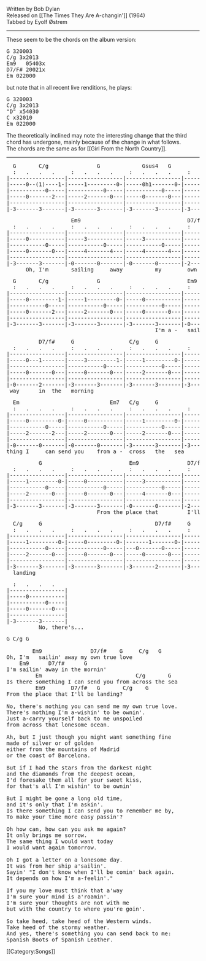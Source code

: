 Written by Bob Dylan <br>
Released on [[The Times They Are A-changin']] (1964) <br>
Tabbed by Eyolf Østrem

----
These seem to be the chords on the album version:

<pre class="chords">
G 320003
C/g 3x2013
Em9   05403x
D7/F# 20021x
Em 022000
</pre>

but note that in all recent live renditions, he plays:

<pre class="chords">
G 320003
C/g 3x2013
"D" x54030
C x32010
Em 022000
</pre>

The theoretically inclined may note the interesting change that the
third chord has undergone, mainly because of the change in what
follows. <br>
The chords are the same as for [[Girl From the North Country]].

----
<pre class="tab">
  G       C/g               G             Gsus4   G
  :   .   .   .     :   .   .   .     :   .   .   .     :   .   .   .
|-----------------|-----------------|-----------------|-----------------|
|-----0--(1)----1-|-----1---------0-|-----0h1-------0-|-----0-----------|
|-----------0-----|-----------0-----|-----------0-----|-----------0-----|
|-----0-------2---|-----2-------0---|-----0-------0---|-----0-------0---|
|-----------------|-----------------|-----------------|-----------------|
|-3-------3-------|-3-------3-------|-3-------3-------|-3-------3-------|
</pre>
<pre class="tab">
                    Em9                                 D7/f#
  :   .   .   .     :   .   .   .     :   .   .   .     :   .   .   .
|-----------------|-----------------|-----------------|-----------------|
|-----0-----------|-----3-----------|-----3-----------|-----1-----------|
|-----------0-----|-----------0-----|-----------0-----|-----------0-----|
|-----0-------0---|-----4-------4---|-----4-------4---|-----0-------0---|
|-----------------|-----------------|-----------------|-----------------|
|-3-------3-------|-0-------0-------|-0-------0-------|-2-------2-------|
      Oh, I'm       sailing     away          my        own     true love
</pre>
<pre class="tab">
  G       C/g               G                           Em9
  :   .   .   .     :   .   .   .     :   .   .   .     :   .   .   .
|-----------------|-----------------|-----------------|-----------------|
|-----0---------1-|-----1---------0-|-----0-----------|-----3-----------|
|-----------0-----|-----------0-----|-----------0-----|-----------0-----|
|-----0-------2---|-----2-------0---|-----0-------0---|-----4-------4---|
|-----------------|-----------------|-----------------|-----------------|
|-3-------3-------|-3-------3-------|-3-------3-------|-0-------0-------|
                                              I'm a -   sailing     a-
</pre>
<pre class="tab">
          D7/f#     G                 C/g     G
  :   .   .   .     :   .   .   .     :   .   .   .     :   .   .   .
|-----------------|-----------------|-----------------|-----------------|
|-----0---1-------|-----3---------1-|-----1---------0-|-----0-----------|
|-----------------|-----------0-----|-----------0-----|-----------0-----|
|-----0-------0---|-----0-------0---|-----2-------0---|-----0-------0---|
|-----------------|-----------------|-----------------|-----------------|
|-0-------2-------|-3-------3-------|-3-------3-------|-3-------3-------|
 way      in  the   morning                                     Is there some-
</pre>
<pre class="tab">
  Em                            Em7   C/g     G                 C/g
  :   .   .   .     :   .   .   .     :   .   .   .     :   .   .   .
|-----------------|-----------------|-----------------|-----------------|
|-----0---------0-|-----0-----------|-----1---------0-|-----0---------1-|
|-----------0-----|-----------0-----|-----------0-----|-----------0-----|
|-----2-------2---|-----2-------0---|-----2-------0---|-----0-------2---|
|-----------------|-----------------|-----------------|-----------------|
|-0-------0-------|-0-------0-------|-3-------3-------|-3-------3-------|
thing I     can send you    from a -  cross   the   sea
</pre>
<pre class="tab">
          G                           Em9               D7/f#
  :   .   .   .     :   .   .   .     :   .   .   .     :   .   .   .
|-----------------|-----------------|-----------------|-----------------|
|-----1---------0-|-----0-----------|-----3-----------|-----1---------0-|
|-----------0-----|-----------0-----|-----------0-----|-----------0-----|
|-----2-------0---|-----0-------0---|-----4-------0---|-----0-------0---|
|-----------------|-----------------|-----------------|-----------------|
|-3-------3-------|-3-------3-------|-0-------0-------|-2-------2-------|
                            From the place that         I'll      be
</pre>
<pre class="tab">
  C/g     G                                   D7/f#     G
  :   .   .   .     :   .   .   .     :   .   .   .     :   .   .   .
|-----------------|-----------------|-----------------|-----------------|
|-----1---------0-|-----0---------0-|-------1-------0-|-----0-----------|
|-----------0-----|-----------0-----|---0-------0-----|-----------0-----|
|-----2-------0---|-----0-------0---|-----0-------0---|-----0-------0---|
|-----------------|-----------------|-----------------|-----------------|
|-3-------3-------|-3-------3-------|-3-------2-------|-3-------3-------|
  landing
</pre>
<pre class="tab">
  :   .   .   .
|-----------------|
|-----0-----------|
|-----------0-----|
|-----0-------0---|
|-----------------|
|-3-------3-------|
          No, there's...
</pre>

<pre class="verse">
G C/g G

        Em9               D7/f#    G     C/g   G
Oh, I'm   sailin' away my own true love
    Em9      D7/f#      G
I'm sailin' away in the mornin'
         Em                             C/g       G
Is there something I can send you from across the sea
         Em9        D7/f#   G       C/g    G
From the place that I'll be landing?

No, there's nothing you can send me my own true love.
There's nothing I'm a-wishin' to be ownin'.
Just a-carry yourself back to me unspoiled
from across that lonesome ocean.

Ah, but I just though you might want something fine
made of silver or of golden
either from the mountains of Madrid
or the coast of Barcelona.

But if I had the stars from the darkest night
and the diamonds from the deepest ocean,
I'd foresake them all for your sweet kiss,
for that's all I'm wishin' to be ownin'

But I might be gone a long old time,
and it's only that I'm askin'.
Is there something I can send you to remember me by,
To make your time more easy passin'?

Oh how can, how can you ask me again?
It only brings me sorrow.
The same thing I would want today
I would want again tomorrow.

Oh I got a letter on a lonesome day.
It was from her ship a'sailin'.
Sayin' "I don't know when I'll be comin' back again.
It depends on how I'm a-feelin'."

If you my love must think that a'way
I'm sure your mind is a'roamin'.
I'm sure your thoughts are not with me
but with the country to where you're goin'.

So take heed, take heed of the Western winds.
Take heed of the stormy weather.
And yes, there's something you can send back to me:
Spanish Boots of Spanish Leather.
</pre>

[[Category:Songs]]
